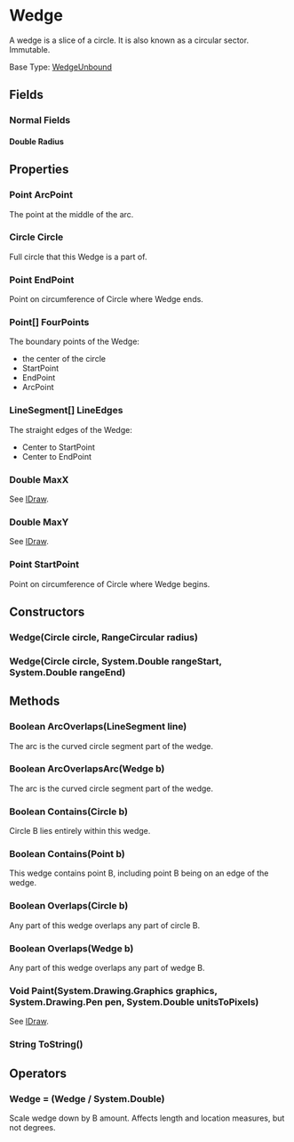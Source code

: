 # Wedge

A wedge is a slice of a circle. It is also known as a circular sector. Immutable.

Base Type: [WedgeUnbound](WedgeUnbound.md)

## Fields

### Normal Fields

#### Double Radius

## Properties

### Point ArcPoint

The point at the middle of the arc.

### Circle Circle

Full circle that this Wedge is a part of.

### Point EndPoint

Point on circumference of Circle where Wedge ends.

### Point[] FourPoints

The boundary points of the Wedge:  
* the center of the circle  
* StartPoint  
* EndPoint  
* ArcPoint  

### LineSegment[] LineEdges

The straight edges of the Wedge:  
* Center to StartPoint  
* Center to EndPoint  

### Double MaxX

See [IDraw](IDraw.md).

### Double MaxY

See [IDraw](IDraw.md).

### Point StartPoint

Point on circumference of Circle where Wedge begins.

## Constructors

### Wedge(Circle circle, RangeCircular radius)

### Wedge(Circle circle, System.Double rangeStart, System.Double rangeEnd)

## Methods

### Boolean ArcOverlaps(LineSegment line)

The arc is the curved circle segment part of the wedge.

### Boolean ArcOverlapsArc(Wedge b)

The arc is the curved circle segment part of the wedge.

### Boolean Contains(Circle b)

Circle B lies entirely within this wedge.

### Boolean Contains(Point b)

This wedge contains point B, including point B being on an edge of the wedge.

### Boolean Overlaps(Circle b)

Any part of this wedge overlaps any part of circle B.

### Boolean Overlaps(Wedge b)

Any part of this wedge overlaps any part of wedge B.

### Void Paint(System.Drawing.Graphics graphics, System.Drawing.Pen pen, System.Double unitsToPixels)

See [IDraw](IDraw.md).

### String ToString()

## Operators

### Wedge = (Wedge / System.Double)

Scale wedge down by B amount. Affects length and location measures, but not degrees.

